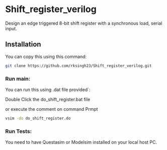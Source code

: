 # Shift_register_verilog
 Design an edge triggered 8-bit shift register with a synchronous load, serial input.

## Installation

You can copy this using this command:

```bash
git clone https://github.com/rksingh23/Shift_register_verilog.git
```

### Run main:

You can run this using .dat file provided`:

Double Click the do_shift_register.bat file 

or execute the comment on command Prmpt
```.bat
vsim -do do_shift_register.do
```

### Run Tests:
You need to have Questasim or Modelsim installed on your local host PC.
